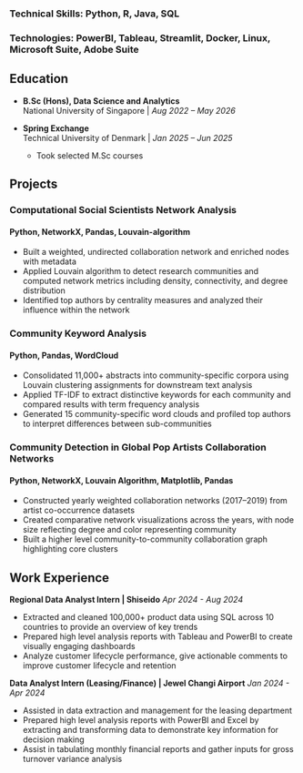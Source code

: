 ### Technical Skills: Python, R, Java, SQL  
### Technologies: PowerBI, Tableau, Streamlit, Docker, Linux, Microsoft Suite, Adobe Suite 

## Education
- **B.Sc (Hons), Data Science and Analytics**  
  National University of Singapore | _Aug 2022 – May 2026_

- **Spring Exchange**  
  Technical University of Denmark | _Jan 2025 – Jun 2025_  
  - Took selected M.Sc courses

## Projects
### Computational Social Scientists Network Analysis
#### Python, NetworkX, Pandas, Louvain-algorithm
- Built a weighted, undirected collaboration network and enriched nodes with metadata
- Applied Louvain algorithm to detect research communities and computed network metrics including density,
connectivity, and degree distribution
- Identified top authors by centrality measures and analyzed their influence within the network

### Community Keyword Analysis
#### Python, Pandas, WordCloud
- Consolidated 11,000+ abstracts into community-specific corpora using Louvain clustering assignments for
downstream text analysis
- Applied TF-IDF to extract distinctive keywords for each community and compared results with term frequency
analysis
- Generated 15 community-specific word clouds and profiled top authors to interpret differences between
sub-communities

### Community Detection in Global Pop Artists Collaboration Networks
#### Python, NetworkX, Louvain Algorithm, Matplotlib, Pandas
- Constructed yearly weighted collaboration networks (2017–2019) from artist co-occurrence datasets
- Created comparative network visualizations across the years, with node size reflecting degree and color
representing community
- Built a higher level community-to-community collaboration graph highlighting core clusters

## Work Experience
**Regional Data Analyst Intern | Shiseido**
_Apr 2024 - Aug 2024_
- Extracted and cleaned 100,000+ product data using SQL across 10 countries to provide an
overview of key trends
- Prepared high level analysis reports with Tableau and PowerBI to create visually engaging
dashboards
- Analyze customer lifecycle performance, give actionable comments to improve customer
lifecycle and retention

**Data Analyst Intern (Leasing/Finance) | Jewel Changi Airport**
_Jan 2024 - Apr 2024_
- Assisted in data extraction and management for the leasing department
- Prepared high level analysis reports with PowerBI and Excel by extracting and transforming
data to demonstrate key information for decision making
- Assist in tabulating monthly financial reports and gather inputs for gross turnover variance
analysis


